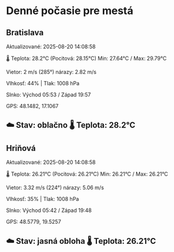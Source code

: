 ﻿# Denné počasie pre mestá

## Bratislava
Aktualizované: 2025-08-20 14:08:58

🌡️ Teplota: 28.2°C 
(Pocitová: 28.15°C)
Min: 27.64°C / Max: 29.79°C

Vietor: 2 m/s    (285°) 
nárazy: 2.82 m/s

Vlhkosť: 44% | Tlak: 1008 hPa

Slnko: Východ 05:53 / Západ 19:57

GPS: 48.1482, 17.1067

☁️ Stav: oblačno        🌡️ Teplota: 28.2°C
---

## Hriňová
Aktualizované: 2025-08-20 14:08:58

🌡️ Teplota: 26.21°C 
(Pocitová: 26.21°C)
Min: 26.21°C / Max: 26.21°C

Vietor: 3.32 m/s (224°)
nárazy: 5.06 m/s

Vlhkosť: 35% | Tlak: 1008 hPa

Slnko: Východ 05:42 / Západ 19:48

GPS: 48.5779, 19.5257

☁️ Stav: jasná obloha        🌡️ Teplota: 26.21°C
---
